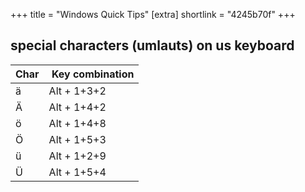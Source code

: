 +++
title = "Windows Quick Tips"
[extra]
shortlink = "4245b70f"
+++

## special characters (umlauts) on us keyboard

| Char | Key combination |
|------|---|
| ä    | Alt + 1+3+2 |
| Ä    | Alt + 1+4+2 |
| ö    | Alt + 1+4+8 |
| Ö    | Alt + 1+5+3 |
| ü    | Alt + 1+2+9 |
| Ü    | Alt + 1+5+4 |

